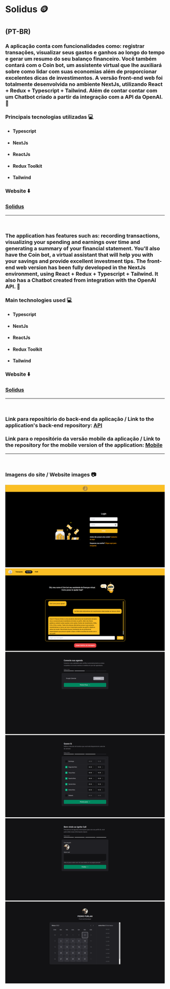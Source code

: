 # Solidus :coin:

## (PT-BR)

### A aplicação conta com funcionalidades como: registrar transações, visualizar seus gastos e ganhos ao longo do tempo e gerar um resumo do seu balanço financeiro. Você também contará com o Coin bot, um assistente virtual que lhe auxiliará sobre como lidar com suas economias além de proporcionar excelentes dicas de investimentos. A versão front-end web foi totalmente desenvolvida no ambiente NextJs, utilizando React + Redux + Typescript + Tailwind. Além de contar contar com um Chatbot criado a partir da integração com a API da OpenAI. :bookmark_tabs:

### Principais tecnologias utilizadas :computer:

- ####  Typescript
- ####  NextJs
- ####  ReactJs
- ####  Redux Toolkit
- ####  Tailwind

### Website :arrow_down:

### [Solidus](https://solidusapp.com.br)

<hr>
<br>

### The application has features such as: recording transactions, visualizing your spending and earnings over time and generating a summary of your financial statement. You'll also have the Coin bot, a virtual assistant that will help you with your savings and provide excellent investment tips. The front-end web version has been fully developed in the NextJs environment, using React + Redux + Typescript + Tailwind. It also has a Chatbot created from integration with the OpenAI API. :bookmark_tabs:

### Main technologies used :computer:

- ####  Typescript
- ####  NextJs
- ####  ReactJs
- ####  Redux Toolkit
- ####  Tailwind

### Website :arrow_down:

### [Solidus](https://solidusapp.com.br)

<hr>
<br>

### Link para repositório do back-end da aplicação / Link to the application's back-end repository: [API](https://github.com/PedroFurlann/APISolidus)
### Link para o repositório da versão mobile da aplicação / Link to the repository for the mobile version of the application: [Mobile](https://github.com/PedroFurlann/solidusMobile)

<hr>
<br>

### Imagens do site / Website images :camera:

<div>
  <img src="https://raw.githubusercontent.com/PedroFurlann/solidus/master/public/Captura%20de%20tela%20de%202023-11-04%2016-22-03.png" />

  <img src="https://raw.githubusercontent.com/PedroFurlann/solidus/master/public/Captura%20de%20tela%20de%202023-11-04%2016-23-26.png" />

  <img src="https://raw.githubusercontent.com/PedroFurlann/ignite-call/main/src/images/twoRegister.png" />

  <img src="https://raw.githubusercontent.com/PedroFurlann/ignite-call/main/src/images/threeRegister.png" />

  <img src="https://raw.githubusercontent.com/PedroFurlann/ignite-call/main/src/images/fourRegister.png" />

  <img src="https://raw.githubusercontent.com/PedroFurlann/ignite-call/main/src/images/calendar.png" />
</div>